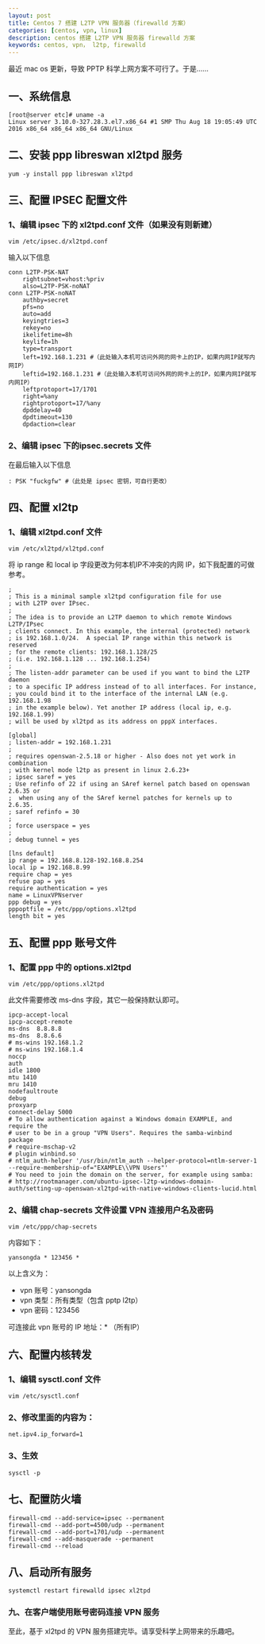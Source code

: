 ```yaml
---
layout: post
title: Centos 7 搭建 L2TP VPN 服务器（firewalld 方案）
categories: [centos, vpn, linux]
description: centos 搭建 L2TP VPN 服务器 firewalld 方案
keywords: centos, vpn， l2tp, firewalld
---
```


最近 mac os 更新，导致 PPTP 科学上网方案不可行了。于是……

## 一、系统信息

```shell
[root@server etc]# uname -a
Linux server 3.10.0-327.28.3.el7.x86_64 #1 SMP Thu Aug 18 19:05:49 UTC 2016 x86_64 x86_64 x86_64 GNU/Linux
```

## 二、安装 ppp libreswan xl2tpd 服务

```shell
yum -y install ppp libreswan xl2tpd
```

## 三、配置 IPSEC 配置文件

### 1、编辑 ipsec 下的 xl2tpd.conf 文件（如果没有则新建）
`vim /etc/ipsec.d/xl2tpd.conf`

输入以下信息

```shell
conn L2TP-PSK-NAT
    rightsubnet=vhost:%priv
    also=L2TP-PSK-noNAT
conn L2TP-PSK-noNAT
    authby=secret
    pfs=no
    auto=add
    keyingtries=3
    rekey=no
    ikelifetime=8h
    keylife=1h
    type=transport
    left=192.168.1.231 #（此处输入本机可访问外网的网卡上的IP，如果内网IP就写内网IP）
    leftid=192.168.1.231 #（此处输入本机可访问外网的网卡上的IP，如果内网IP就写内网IP）
    leftprotoport=17/1701
    right=%any
    rightprotoport=17/%any
    dpddelay=40
    dpdtimeout=130
    dpdaction=clear
```

### 2、编辑 ipsec 下的ipsec.secrets 文件

在最后输入以下信息

`: PSK "fuckgfw" #（此处是 ipsec 密钥，可自行更改）`
 
## 四、配置 xl2tp 

### 1、编辑 xl2tpd.conf 文件

`vim /etc/xl2tpd/xl2tpd.conf`

将 ip range 和 local ip 字段更改为何本机IP不冲突的内网 IP，如下我配置的可做参考。

```shell
;
; This is a minimal sample xl2tpd configuration file for use
; with L2TP over IPsec.
;
; The idea is to provide an L2TP daemon to which remote Windows L2TP/IPsec
; clients connect. In this example, the internal (protected) network
; is 192.168.1.0/24.  A special IP range within this network is reserved
; for the remote clients: 192.168.1.128/25
; (i.e. 192.168.1.128 ... 192.168.1.254)
;
; The listen-addr parameter can be used if you want to bind the L2TP daemon
; to a specific IP address instead of to all interfaces. For instance,
; you could bind it to the interface of the internal LAN (e.g. 192.168.1.98
; in the example below). Yet another IP address (local ip, e.g. 192.168.1.99)
; will be used by xl2tpd as its address on pppX interfaces.

[global]
; listen-addr = 192.168.1.231
;
; requires openswan-2.5.18 or higher - Also does not yet work in combination
; with kernel mode l2tp as present in linux 2.6.23+
; ipsec saref = yes
; Use refinfo of 22 if using an SAref kernel patch based on openswan 2.6.35 or
;  when using any of the SAref kernel patches for kernels up to 2.6.35.
; saref refinfo = 30
;
; force userspace = yes
;
; debug tunnel = yes

[lns default]
ip range = 192.168.8.128-192.168.8.254
local ip = 192.168.8.99
require chap = yes
refuse pap = yes
require authentication = yes
name = LinuxVPNserver
ppp debug = yes
pppoptfile = /etc/ppp/options.xl2tpd
length bit = yes
```


## 五、配置 ppp 账号文件

### 1、配置 ppp 中的 options.xl2tpd

`vim /etc/ppp/options.xl2tpd`

此文件需要修改 ms-dns 字段，其它一般保持默认即可。

```shell
ipcp-accept-local
ipcp-accept-remote
ms-dns  8.8.8.8
ms-dns  8.8.6.6
# ms-wins 192.168.1.2
# ms-wins 192.168.1.4
noccp
auth
idle 1800
mtu 1410
mru 1410
nodefaultroute
debug
proxyarp
connect-delay 5000
# To allow authentication against a Windows domain EXAMPLE, and require the
# user to be in a group "VPN Users". Requires the samba-winbind package
# require-mschap-v2
# plugin winbind.so
# ntlm_auth-helper '/usr/bin/ntlm_auth --helper-protocol=ntlm-server-1 --require-membership-of="EXAMPLE\\VPN Users"' 
# You need to join the domain on the server, for example using samba:
# http://rootmanager.com/ubuntu-ipsec-l2tp-windows-domain-auth/setting-up-openswan-xl2tpd-with-native-windows-clients-lucid.html
```

### 2、编辑 chap-secrets 文件设置 VPN 连接用户名及密码

`vim /etc/ppp/chap-secrets`

内容如下：

`yansongda * 123456 *`

以上含义为：
- vpn 账号：yansongda
- vpn 类型：所有类型（包含 pptp l2tp）
- vpn 密码：123456

可连接此 vpn 账号的 IP 地址：* （所有IP）

## 六、配置内核转发

### 1、编辑 sysctl.conf 文件

`vim /etc/sysctl.conf`

### 2、修改里面的内容为：

`net.ipv4.ip_forward=1`

### 3、生效

`sysctl -p`

## 七、配置防火墙

```shell
firewall-cmd --add-service=ipsec --permanent
firewall-cmd --add-port=4500/udp --permanent
firewall-cmd --add-port=1701/udp --permanent
firewall-cmd --add-masquerade --permanent
firewall-cmd --reload
```

## 八、启动所有服务

`systemctl restart firewalld ipsec xl2tpd`

### 九、在客户端使用账号密码连接 VPN 服务

至此，基于 xl2tpd 的 VPN 服务搭建完毕。请享受科学上网带来的乐趣吧。
